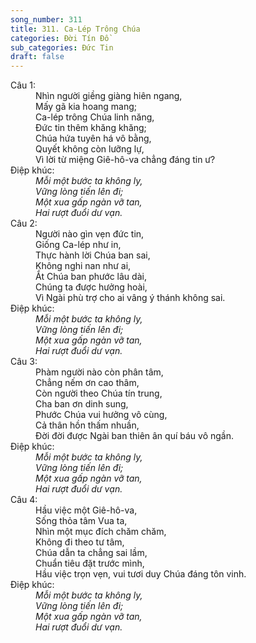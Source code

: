```yaml
---
song_number: 311
title: 311. Ca-Lép Trông Chúa
categories: Đời Tín Đồ
sub_categories: Đức Tin
draft: false
---
```

<dl><dt>Câu 1:</dt><dd data-verse="1">Nhìn người giềng giàng hiên ngang, <br/>Mấy gã kia hoang mang; <br/>Ca-lép trông Chúa linh năng, <br/>Đức tin thêm khăng khăng; <br/>Chúa hứa tuyên há vô bằng, <br/>Quyết không còn lưỡng lự, <br/>Vì lời từ miệng Giê-hô-va chẳng đáng tin ư? </dd><dt>Điệp khúc:</dt><dd data-chorus="1"><em>Mỗi một bước ta không ly, <br/>Vững lòng tiến lên đi; <br/>Một xua gấp ngàn vỡ tan, <br/>Hai rượt đuổi dư vạn. </em></dd><dt>Câu 2:</dt><dd data-verse="2">Người nào gìn vẹn đức tin, <br/>Giống Ca-lép như in, <br/>Thực hành lời Chúa ban sai, <br/>Không nghi nan như ai, <br/>Ắt Chúa ban phước lâu dài, <br/>Chúng ta được hưởng hoài, <br/>Vì Ngài phù trợ cho ai vâng ý thánh không sai. </dd><dt>Điệp khúc:</dt><dd data-chorus="1"><em>Mỗi một bước ta không ly, <br/>Vững lòng tiến lên đi; <br/>Một xua gấp ngàn vỡ tan, <br/>Hai rượt đuổi dư vạn. </em></dd><dt>Câu 3:</dt><dd data-verse="3">Phàm người nào còn phân tâm, <br/>Chẳng nếm ơn cao thâm, <br/>Còn người theo Chúa tín trung, <br/>Cha ban ơn dinh sung, <br/>Phước Chúa vui hưởng vô cùng, <br/>Cả thân hồn thấm nhuần, <br/>Đời đời được Ngài ban thiên ân quí báu vô ngần. </dd><dt>Điệp khúc:</dt><dd data-chorus="1"><em>Mỗi một bước ta không ly, <br/>Vững lòng tiến lên đi; <br/>Một xua gấp ngàn vỡ tan, <br/>Hai rượt đuổi dư vạn. </em></dd><dt>Câu 4:</dt><dd data-verse="4">Hầu việc một Giê-hô-va, <br/>Sống thỏa tâm Vua ta, <br/>Nhìn một mục đích chăm chăm, <br/>Không đi theo tư tâm, <br/>Chúa dẫn ta chẳng sai lầm, <br/>Chuẩn tiêu đặt trước mình, <br/>Hầu việc trọn vẹn, vui tươi duy Chúa đáng tôn vinh. </dd><dt>Điệp khúc:</dt><dd data-chorus="1"><em>Mỗi một bước ta không ly, <br/>Vững lòng tiến lên đi; <br/>Một xua gấp ngàn vỡ tan, <br/>Hai rượt đuổi dư vạn. </em></dd></dl>